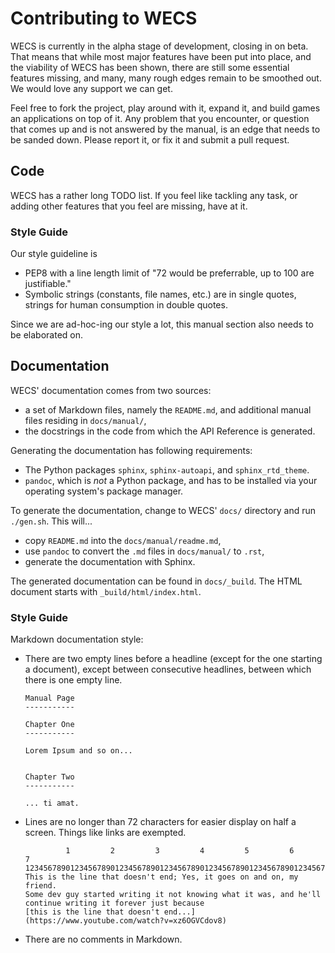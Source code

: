 # Contributing to WECS

WECS is currently in the alpha stage of development, closing in on beta.
That means that while most major features have been put into place, and
the viability of WECS has been shown, there are still some essential
features missing, and many, many rough edges remain to be smoothed out.
We would love any support we can get.

Feel free to fork the project, play around with it, expand it, and build
games an applications on top of it. Any problem that you encounter, or
question that comes up and is not answered by the manual, is an edge
that needs to be sanded down. Please report it, or fix it and submit a
pull request.


## Code

WECS has a rather long TODO list. If you feel like tackling any task,
or adding other features that you feel are missing, have at it.


### Style Guide

Our style guideline is

* PEP8 with a line length limit of "72 would be preferrable, up to 100
  are justifiable."
* Symbolic strings (constants, file names, etc.) are in single quotes,
  strings for human consumption in double quotes.

Since we are ad-hoc-ing our style a lot, this manual section also needs
to be elaborated on.


## Documentation

WECS' documentation comes from two sources:

* a set of Markdown files, namely the `README.md`, and additional manual
  files residing in `docs/manual/`,
* the docstrings in the code from which the API Reference is generated.

Generating the documentation has following requirements:

* The Python packages `sphinx`, `sphinx-autoapi`, and
  `sphinx_rtd_theme`.
* `pandoc`, which is *not* a Python package, and has to be installed via
  your operating system's package manager.

To generate the documentation, change to WECS' `docs/` directory and run
`./gen.sh`. This will...

* copy `README.md` into the `docs/manual/readme.md`,
* use `pandoc` to convert the `.md` files in `docs/manual/` to `.rst`,
* generate the documentation with Sphinx.

The generated documentation can be found in `docs/_build`. The HTML
document starts with `_build/html/index.html`.


### Style Guide

Markdown documentation style:

* There are two empty lines before a headline (except for the one
  starting a document), except between consecutive headlines, between
  which there is one empty line.
  ```text
  Manual Page
  -----------

  Chapter One
  -----------

  Lorem Ipsum and so on...


  Chapter Two
  -----------

  ... ti amat.
  ```
* Lines are no longer than 72 characters for easier display on half a
  screen. Things like links are exempted.
  ```text
           1         2         3         4         5         6         7
  123456789012345678901234567890123456789012345678901234567890123456789012
  This is the line that doesn't end; Yes, it goes on and on, my friend.
  Some dev guy started writing it not knowing what it was, and he'll
  continue writing it forever just because
  [this is the line that doesn't end...](https://www.youtube.com/watch?v=xz6OGVCdov8)
  ```
* There are no comments in Markdown.

